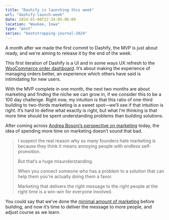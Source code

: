 ```yaml
---
title: "Dashify is launching this week"
url: "dashify-launch-week"
date: 2024-01-08T22:34:05-06:00
location: "Waukee, Iowa"
type: "post"
series: "bootstrapping-journal-2024"
---
```


A month after we made the first commit to Dashify, the MVP is just about ready, and we're aiming to release it by the end of the week.

This first iteration of Dashify is a UI and in some ways UX refresh to the [WooCommerce order dashboard](https://woo.com/document/managing-orders/). It’s about making the experience of managing orders better, an experience which others have said is intimidating for new users.

With the MVP complete in one month, the next two months are about marketing and finding the niche we can grow in, if we consider this to be a 100 day challenge. Right now, my intuition is that this ratio of one-third building to two-thirds marketing is a sweet spot—we’ll see if that intuition is right. It’s hard to define what exactly is right, but what I’m thinking is that more time should be spent understanding problems than building solutions.

After coming across [Andrea Bosoni’s perspective on marketing](https://twitter.com/theandreboso/status/1744338613628801199) today, the idea of spending more time on marketing doesn’t sound that bad.

> I suspect the real reason why so many founders hate marketing is because they think it means annoying people with endless self-promotion.
>
> But that’s a huge misunderstanding.
>
> When you connect someone who has a problem to a solution that can help them you're actually doing them a favor.
>
> Marketing that delivers the right message to the right people at the right time is a win-win for everyone involved.

You could say that we’ve done the [minimal amount of marketing](/validating-without-talking/) before building, and now it’s time to deliver the message to more people, and adjust course as we learn.
